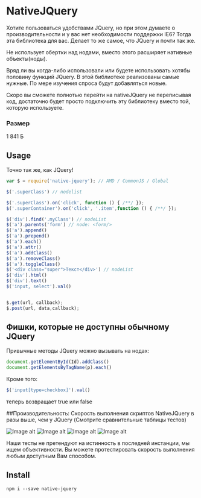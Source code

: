 # NativeJQuery
Хотите пользоваться удобствами JQuery, но при этом думаете о производительности и у вас нет необходимости поддержки IE6?
Тогда эта библиотека для вас.
Делает то же самое, что JQuery и почти так же.

Не использует обертки над нодами, вместо этого расширяет нативные объекты(ноды).

Вряд ли вы когда-либо использовали или будете использовать хотябы половину функций JQuery.
В этой библиотеке реализованы самые нужные. По мере изучения спроса будут добавляться новые.

Скоро вы сможете полнотью перейти на nativeJQuery не переписывая код, достаточно будет просто подключить эту библиотеку вместо той, которую используете.

### Размер
1 841 Б

## Usage
Точно так же, как JQuery!
```javascript
var $ = require('native-jquery'); // AMD / CommonJS / Global

$('.superClass') // nodelist

$('.superClass').on('click', function () { /**/ });
$('.superContainer').on('click', '.item',function () { /**/ });

$('div').find('.myClass') // nodeList
$('a').parents('form') // node: <form/>
$('a').append()
$('a').prepend()
$('a').each()
$('a').attr()
$('a').addClass()
$('a').removeClass()
$('a').toggleClass()
$('<div class="super">Текст</div>') // nodeList
$('div').html()
$('div').text()
$('input, select').val()


$.get(url, callback);
$.post(url, data,callback);

```
## Фишки, которые не доступны обычному JQuery

Привычные методы JQuery можно вызывать на нодах:
```javascript
document.getElementById(Id).addClass()
document.getElementsByTagName(p).each()
```
Кроме того:
```javascript
$('input[type=checkbox]').val()
````
теперь возвращает true или false

##Производительность: 
Скорость выполнения скриптов NativeJQuery в разы выше, чем у JQuery
(Смотрите сравнительные таблицы тестов)

![Image alt](https://github.com/seokirill/nativejquery/raw/descriptions/test/testsimage/1.png)
![Image alt](https://github.com/seokirill/nativejquery/raw/descriptions/test/testsimage/2.png)
![Image alt](https://github.com/seokirill/nativejquery/raw/descriptions/test/testsimage/3.png)
![Image alt](https://github.com/seokirill/nativejquery/raw/descriptions/test/testsimage/4.png)

Наши тесты не претендуют на истинность в последней инстанции, мы ищем объективности. Вы можете протестировать скорость выполнения любым доступным Вам способом.
## Install
```
npm i --save native-jquery
```

